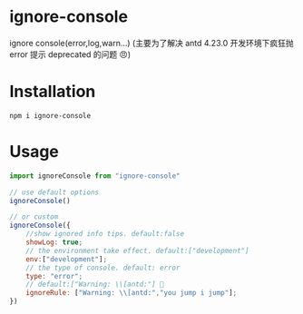 # ignore-console

ignore console(error,log,warn...)
(主要为了解决 antd 4.23.0 开发环境下疯狂抛 error 提示 deprecated 的问题 😠)

# Installation

```shell
npm i ignore-console
```

# Usage

```javascript
import ignoreConsole from "ignore-console"

// use default options
ignoreConsole()

// or custom
ignoreConsole({
    //show ignored info tips. default:false
    showLog: true;
    // the environment take effect. default:["development"]
    env:["development"];
    // the type of console. default: error
    type: "error";
    // default:["Warning: \\[antd:"] 🙂
    ignoreRule: ["Warning: \\[antd:","you jump i jump"];
})

```
